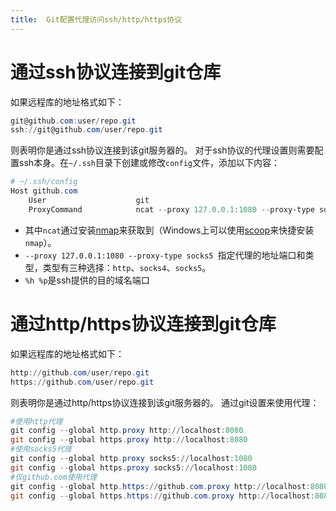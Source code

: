 ```yaml
---
title:  Git配置代理访问ssh/http/https协议
---
```



<!--description-->

# 通过ssh协议连接到git仓库

如果远程库的地址格式如下：
```powershell
git@github.com:user/repo.git
ssh://git@github.com/user/repo.git
```
则表明你是通过ssh协议连接到该git服务器的。
对于ssh协议的代理设置则需要配置ssh本身。在`~/.ssh`目录下创建或修改`config`文件，添加以下内容：
```powershell
# ~/.ssh/config
Host github.com
    User                    git
    ProxyCommand            ncat --proxy 127.0.0.1:1080 --proxy-type socks5 %h %p
```
- 其中`ncat`通过安装[nmap]([https://nmap.org/download.html](https://nmap.org/download.html)
)来获取到（Windows上可以使用[scoop](https://scoop.sh/)来快捷安装`nmap`）。
- `--proxy 127.0.0.1:1080 --proxy-type socks5 `指定代理的地址端口和类型，类型有三种选择：`http`、`socks4`、`socks5`。
- `%h %p`是ssh提供的目的域名端口

 # 通过http/https协议连接到git仓库
 
如果远程库的地址格式如下：
```powershell
http://github.com/user/repo.git
https://github.com/user/repo.git
```
则表明你是通过http/https协议连接到该git服务器的。
通过git设置来使用代理：
```powershell
#使用http代理
git config --global http.proxy http://localhost:8080
git config --global https.proxy http://localhost:8080
#使用socks5代理
git config --global http.proxy socks5://localhost:1080
git config --global https.proxy socks5://localhost:1080
#仅github.com使用代理
git config --global http.https://github.com.proxy http://localhost:8080
git config --global https.https://github.com.proxy http://localhost:8080
```